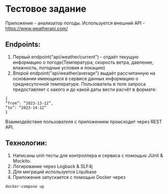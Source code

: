 # Тестовое задание

Приложение - анализатор погоды. Используется внешний API - https://www.weatherapi.com/ <br>
## Endpoints:
1) Первый endpoint("api/weather/current") - отдаёт текущую информацию о погоде(Температура, скорость ветра, давление, влажность, погодные условия и локацию) <br> 
2) Второй endpoint("api/weather/average") выдаёт рассчитанную на основании имеющихся в сервисе данных информацию о среднесуточной температуре. Пользователь в теле запроса предоставляет с какого и до какой даты вести расчёт в формате: 
```
{
“from”: “2023-13-12”,
“to”: “2023-14-12”
}
``` 
Взаимодействие пользователя с приложением происходит через REST API. <br>
## Технологии:
1) Написаны unit-тесты для контроллера и сервиса с помощью JUnit & Mockito. <br>
2) Логирование через Logback & SLF4j <br>
3) Для миграций используется Liquibase <br>
4) Приложение запускается с помощью Docker через 
```
docker-compose up
```
